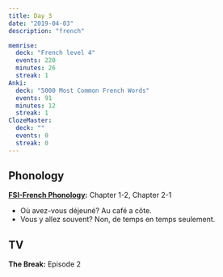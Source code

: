 ```yaml
---
title: Day 3
date: "2019-04-03"
description: "french"

memrise:
  deck: "French level 4"
  events: 220
  minutes: 26
  streak: 1
Anki:
  deck: "5000 Most Common French Words"
  events: 91
  minutes: 12
  streak: 1
ClozeMaster:
  deck: ""
  events: 0
  streak: 0
---
```


<h2>Phonology</h2>

<strong>[FSI-French Phonology](https://www.livelingua.com/french/courses/fsi/French_Phonology/):</strong> Chapter 1-2, Chapter 2-1

<ul>
  <li>Où avez-vous déjeuné? Au café a côte.</li>
  <li>Vous y allez souvent? Non, de temps en temps seulement.</li>
</ul>

<h2>TV</h2>
<strong>The Break:</strong> Episode 2
